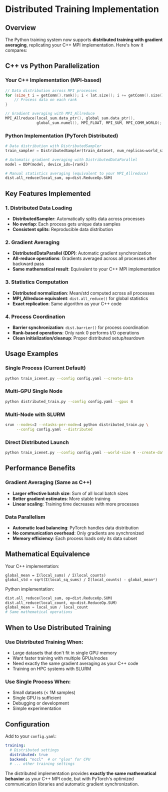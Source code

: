# Distributed Training Implementation

## Overview

The Python training system now supports **distributed training with gradient averaging**, replicating your C++ MPI implementation. Here's how it compares:

## C++ vs Python Parallelization

### Your C++ Implementation (MPI-based)
```cpp
// Data distribution across MPI processes
for (size_t i = getComm().rank(); i < lat.size(); i += getComm().size()) {
    // Process data on each rank
}

// Gradient averaging with MPI_Allreduce
MPI_Allreduce(local_sum.data_ptr(), global_sum.data_ptr(),
              global_sum.numel(), MPI_FLOAT, MPI_SUM, MPI_COMM_WORLD);
```

### Python Implementation (PyTorch Distributed)
```python
# Data distribution with DistributedSampler
train_sampler = DistributedSampler(train_dataset, num_replicas=world_size, rank=rank)

# Automatic gradient averaging with DistributedDataParallel
model = DDP(model, device_ids=[rank])

# Manual statistics averaging (equivalent to your MPI_Allreduce)
dist.all_reduce(local_sum, op=dist.ReduceOp.SUM)
```

## Key Features Implemented

### 1. **Distributed Data Loading**
- **DistributedSampler**: Automatically splits data across processes
- **No overlap**: Each process gets unique data samples
- **Consistent splits**: Reproducible data distribution

### 2. **Gradient Averaging**
- **DistributedDataParallel (DDP)**: Automatic gradient synchronization
- **All-reduce operations**: Gradients averaged across all processes after backward pass
- **Same mathematical result**: Equivalent to your C++ MPI implementation

### 3. **Statistics Computation**
- **Distributed normalization**: Mean/std computed across all processes
- **MPI_Allreduce equivalent**: `dist.all_reduce()` for global statistics
- **Exact replication**: Same algorithm as your C++ code

### 4. **Process Coordination**
- **Barrier synchronization**: `dist.barrier()` for process coordination
- **Rank-based operations**: Only rank 0 performs I/O operations
- **Clean initialization/cleanup**: Proper distributed setup/teardown

## Usage Examples

### Single Process (Current Default)
```bash
python train_icenet.py --config config.yaml --create-data
```

### Multi-GPU Single Node
```bash
python distributed_train.py --config config.yaml --gpus 4
```

### Multi-Node with SLURM
```bash
srun --nodes=2 --ntasks-per-node=4 python distributed_train.py \
     --config config.yaml --distributed
```

### Direct Distributed Launch
```bash
python train_icenet.py --config config.yaml --world-size 4 --create-data
```

## Performance Benefits

### Gradient Averaging (Same as C++)
- **Larger effective batch size**: Sum of all local batch sizes
- **Better gradient estimates**: More stable training
- **Linear scaling**: Training time decreases with more processes

### Data Parallelism
- **Automatic load balancing**: PyTorch handles data distribution
- **No communication overhead**: Only gradients are synchronized
- **Memory efficiency**: Each process loads only its data subset

## Mathematical Equivalence

Your C++ implementation:
```
global_mean = Σ(local_sums) / Σ(local_counts)
global_std = sqrt(Σ(local_sq_sums) / Σ(local_counts) - global_mean²)
```

Python implementation:
```python
dist.all_reduce(local_sum, op=dist.ReduceOp.SUM)
dist.all_reduce(local_count, op=dist.ReduceOp.SUM)
global_mean = local_sum / local_count
# Same mathematical operations
```

## When to Use Distributed Training

### **Use Distributed Training When:**
- Large datasets that don't fit in single GPU memory
- Want faster training with multiple GPUs/nodes
- Need exactly the same gradient averaging as your C++ code
- Training on HPC systems with SLURM

### **Use Single Process When:**
- Small datasets (< 1M samples)
- Single GPU is sufficient
- Debugging or development
- Simple experimentation

## Configuration

Add to your `config.yaml`:
```yaml
training:
  # Distributed settings
  distributed: true
  backend: "nccl"  # or "gloo" for CPU
  # ... other training settings
```

The distributed implementation provides **exactly the same mathematical behavior** as your C++ MPI code, but with PyTorch's optimized communication libraries and automatic gradient synchronization.
